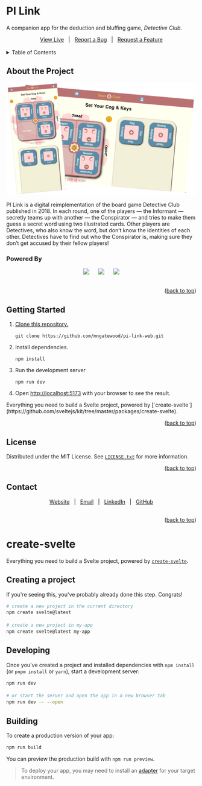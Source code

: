 <a id="top"></a>

<!-- Project Overview -->
<h1>PI Link</h1>
<p>A companion app for the deduction and bluffing game, <em>Detective Club</em>.</p>

<div align="center">
	<a href="https://pi-link-web-production.up.railway.app/">View Live</a>
	&nbsp;&nbsp;|&nbsp;&nbsp;
	<a href="https://github.com/mngatewood/pi-link-web/issues/new?labels=bug">Report a Bug</a>
	&nbsp;&nbsp;|&nbsp;&nbsp;
	<a href="https://github.com/mngatewood/pi-link-web/issues/new?labels=enhancement">Request a Feature</a>
</div>
<br>

<!-- Table of Contents -->
<details>
	<summary>Table of Contents</summary>
	<ol>
		<li><a href="#about">About the Project</a></li>
		<li><a href="#getting-started">Getting Started</a></li>
		<li><a href="#license">License</a></li>
		<li><a href="#contact">Contact</a></li>
	</ol>
</details>

<!-- About -->
<h2 id="about">About the Project</h2>

<img src="https://raw.githubusercontent.com/mngatewood/keys-cogs/refs/heads/main/public/screenshot-keys-cogs-hires.png" alt="project screenshot">
<br>

<p>PI Link is a digital reimplementation of the board game Detective Club published in 2018. In each round, one of the players — the Informant — secretly teams up with another — the Conspirator — and tries to make them guess a secret word using two illustrated cards. Other players are Detectives, who also know the word, but don’t know the identities of each other. Detectives have to find out who the Conspirator is, making sure they don’t get accused by their fellow players!

</p>

<h3 id="powered-by">Powered By</h3>

<div align="center">
	<img src="https://img.shields.io/badge/Svelte-black?logo=svelte" />
	&nbsp;&nbsp;&nbsp;&nbsp;
	<img src="https://img.shields.io/badge/PocketBase-black?logo=pocketbase" />
	&nbsp;&nbsp;&nbsp;&nbsp;
	<img src="https://img.shields.io/badge/TailwindCSS-black?logo=tailwindcss" />
</div>
<br>

<p align="right">(<a href="#top">back to top</a>)</p>

<!-- Getting Started -->
<h2 id="getting-started">Getting Started</h2>
<ol>
	<li>
		<p>
			<a href="https://docs.github.com/en/repositories/creating-and-managing-repositories/cloning-a-repository">Clone this repository.</a>
		</p>
		<pre><code>git clone https://github.com/mngatewood/pi-link-web.git</code></pre>
	</li>
	<li>
		<p>Install dependencies.</p>
		<pre><code>npm install</code></pre>
	</li>
	<li>
		<p>Run the development server</p>
		<pre><code>npm run dev</code></pre>
	</li>
	<li>
		<p>Open <a href="http://localhost:5173">http://localhost:5173</a> with your browser to see the result.</p>
	</li>
</ol>

<p>Everything you need to build a Svelte project, powered by [`create-svelte`](https://github.com/sveltejs/kit/tree/master/packages/create-svelte).</p>

<p align="right">(<a href="#top">back to top</a>)</p>

<h2 id="license">License</h2>

<p>Distributed under the MIT License. See <a href="https://github.com/mngatewood/pi-link-web/blob/main/LICENSE.txt"><code>LICENSE.txt</code></a> for more information.</p>

<p align="right">(<a href="#top">back to top</a>)</p>

<h2 id="contact">Contact</h2>

<div align="center">
	<a href="https://www.mngatewood.com">Website</a>
	&nbsp;&nbsp;|&nbsp;&nbsp;
	<a href="mailto:michael@mngatewood.com">Email</a>
	&nbsp;&nbsp;|&nbsp;&nbsp;
	<a href="https://www.linkedin.com/in/mngatewood/">LinkedIn</a>
	&nbsp;&nbsp;|&nbsp;&nbsp;
	<a href="https://github.com/mngatewood">GitHub</a>
</div>
<br>

<p align="right">(<a href="#top">back to top</a>)</p>












# create-svelte

Everything you need to build a Svelte project, powered by [`create-svelte`](https://github.com/sveltejs/kit/tree/master/packages/create-svelte).

## Creating a project

If you're seeing this, you've probably already done this step. Congrats!

```bash
# create a new project in the current directory
npm create svelte@latest

# create a new project in my-app
npm create svelte@latest my-app
```

## Developing

Once you've created a project and installed dependencies with `npm install` (or `pnpm install` or `yarn`), start a development server:

```bash
npm run dev

# or start the server and open the app in a new browser tab
npm run dev -- --open
```

## Building

To create a production version of your app:

```bash
npm run build
```

You can preview the production build with `npm run preview`.

> To deploy your app, you may need to install an [adapter](https://kit.svelte.dev/docs/adapters) for your target environment.
